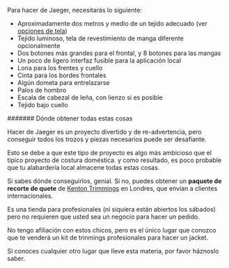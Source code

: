 Para hacer de Jaeger, necesitarás lo siguiente:

*   Aproximadamente dos metros y medio de un tejido adecuado (ver [opciones de tela](#fabric-options))
*   Tejido luminoso, tela de revestimiento de manga diferente opcionalmente
*   Dos botones más grandes para el frontal, y 8 botones para las mangas
*   Un poco de ligero interfaz fusible para la aplicación local
*   Lona para los frentes y cuello
*   Cinta para los bordes frontales
*   Algún dometa para entrelazarse
*   Palos de hombro
*   Escala de cabezal de leña, con lienzo si es posible
*   Tejido bajo cuello

<Note>

\####### Dónde obtener todas estas cosas

Hacer de Jaeger es un proyecto divertido y de re-advertencia, pero conseguir todos los trozos y piezas necesarios puede ser desafiante.

Esto se debe a que este tipo de proyecto es algo más ambicioso que el típico proyecto de costura doméstica.
y como resultado, es poco probable que tu alabardería local almacene todas estas cosas.

Si sabes dónde conseguirlos, genial. Si no, puedes obtener un **paquete de recorte de quete** de
[Kenton Trimmings](http://kentontrimmings.co.uk/shop/) en Londres, que envían a clientes internacionales.

Es una tienda para profesionales (ni siquiera están abiertos los sábados) pero no requieren que usted sea un negocio
para hacer un pedido.

No tengo afiliación con estos chicos, pero es el único lugar que conozco que te venderá un kit de
trinmings profesionales para hacer un jacket.

Si conoces cualquier otro lugar que lleve esta materia, por favor háznoslo saber.

</Note>
